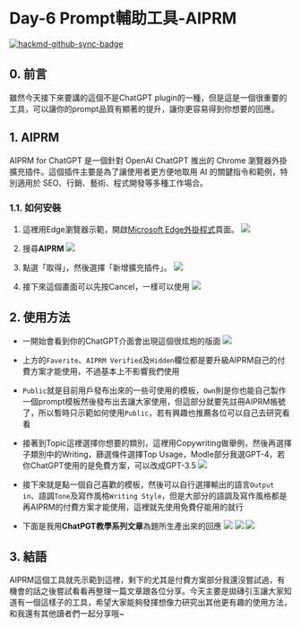 # Day-6 Prompt輔助工具-AIPRM

[![hackmd-github-sync-badge](https://hackmd.io/P7ndVMfBSNaFbaB1o4qGYQ/badge)](https://hackmd.io/P7ndVMfBSNaFbaB1o4qGYQ)


## 0. 前言
雖然今天接下來要講的這個不是ChatGPT plugin的一種，但是這是一個很重要的工具，可以讓你的prompt品質有顯著的提升，讓你更容易得到你想要的回應。

## 1. AIPRM
AIPRM for ChatGPT 是一個針對 OpenAI ChatGPT 推出的 Chrome 瀏覽器外掛擴充插件。這個插件主要是為了讓使用者更方便地取用 AI 的關鍵指令和範例，特別適用於 SEO、行銷、藝術、程式開發等多種工作場合。

### 1.1. 如何安裝

1.  這裡用Edge瀏覽器示範，開啟[Microsoft Edge外掛程式](https://microsoftedge.microsoft.com/addons/Microsoft-Edge-Extensions-Home)頁面。
![](https://hackmd.io/_uploads/BkSS0MW62.png)

2. 搜尋**AIPRM**
![](https://hackmd.io/_uploads/S1VF0MZ6n.png)


3.  點選「取得」，然後選擇「新增擴充插件」。
![](https://hackmd.io/_uploads/HkdaRGZT3.png)

4. 接下來這個畫面可以先按Cancel，一樣可以使用
![](https://hackmd.io/_uploads/rJ7-1Xba2.png)



## 2. 使用方法
- 一開始會看到你的ChatGPT介面會出現這個很炫炮的版面
![](https://hackmd.io/_uploads/BJillm-an.png)
- 上方的`Faverite`、`AIPRM Verified`及`Hidden`欄位都是要升級AIPRM自己的付費方案才能使用，不過基本上不影響我們使用
- `Public`就是目前用戶發布出來的一些可使用的模板，`Own`則是你也能自己製作一個prompt模板然後發布出去讓大家使用，但這部分就要先註冊AIPRM帳號了，所以暫時只示範如何使用`Public`，若有興趣也推薦各位可以自己去研究看看



- 接著到Topic這裡選擇你想要的類別，這裡用Copywriting做舉例，然後再選擇子類別中的Writing，篩選條件選擇Top Usage，Modle部分我選GPT-4，若你ChatGPT使用的是免費方案，可以改成GPT-3.5
![](https://hackmd.io/_uploads/HJzx7QZTh.png)
- 接下來就是點一個自己喜歡的模板，然後可以自行選擇輸出的語言`Output in`、語調`Tone`及寫作風格`Writing Style`，但是大部分的語調及寫作風格都是再AIPRM的付費方案才能使用，這裡就先使用免費仔能用的就行
- 下面是我用**ChatPGT教學系列文章**為題所生產出來的回應
![](https://hackmd.io/_uploads/H1tWNQZah.png)
![](https://hackmd.io/_uploads/H1z4E7Wp2.png)
![](https://hackmd.io/_uploads/SkiLVX-ah.png)


## 3. 結語
AIPRM這個工具就先示範到這裡，剩下的尤其是付費方案部分我還沒嘗試過，有機會的話之後嘗試看看再整理一篇文章跟各位分享。今天主要是拋磚引玉讓大家知道有一個這樣子的工具，希望大家能夠發揮想像力研究出其他更有趣的使用方法，和我還有其他讀者們一起分享哦~